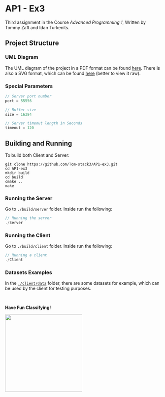 # AP1 - Ex3
Third assignment in the Course *Advanced Programming 1*, Written by Tommy Zaft and Idan Turkenits.

## Project Structure
### UML Diagram
The UML diagram of the project in a PDF format can be found [here](./UML/black_color_sketch.pdf). There is also a SVG format, which can be found [here](./UML/uml.svg) (better to view it raw).

### Special Parameters
```c
// Server port number
port = 55556

// Buffer size
size = 16384

// Server timeout length in Seconds
timeout = 120
```

## Building and Running
To build both Client and Server:
```shell
git clone https://github.com/Tom-stack3/AP1-ex3.git
cd AP1-ex3
mkdir build
cd build
cmake ..
make
```

### Running the Server
Go to `./build/server` folder.
Inside run the following:
```c
// Running the server
./Server
```
### Running the Client
Go to `./build/client` folder.
Inside run the following:
```c
// Running a client
./Client
```

### Datasets Examples
In the [`./client/data`](./client/data) folder, there are some datasets for example, which can be used by the client for testing purposes.

<br>

**Have Fun Classifying!**

<img src="https://user-images.githubusercontent.com/76645845/136801258-4bf542dc-567e-411b-9192-d87014f20d20.gif" height="250">
